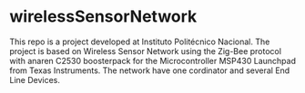 wirelessSensorNetwork
=====================

This repo is a project developed at Instituto Politécnico Nacional. The project is based on Wireless Sensor Network using the Zig-Bee protocol with anaren C2530 boosterpack for the Microcontroller MSP430 Launchpad from Texas Instruments. The network have one cordinator and several End Line Devices. 
